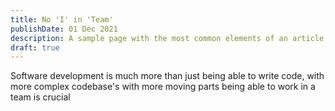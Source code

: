```yaml
---
title: No 'I' in 'Team'
publishDate: 01 Dec 2021
description: A sample page with the most common elements of an article, including headings, paragraphs, lists, and images. Use it as a starting point for applying your own styles.
draft: true
---
```


Software development is much more than just being able to write code, with more complex codebase's with more moving parts being able to work in a team is crucial